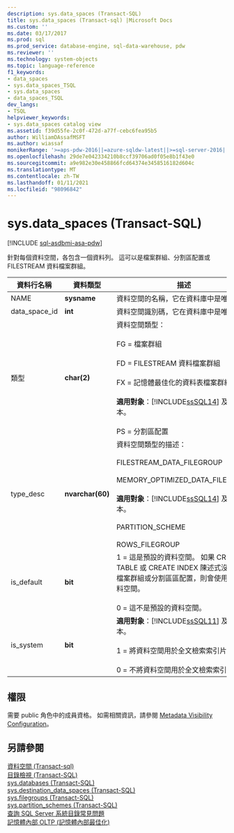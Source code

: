 ```yaml
---
description: sys.data_spaces (Transact-SQL)
title: sys.data_spaces (Transact-sql) |Microsoft Docs
ms.custom: ''
ms.date: 03/17/2017
ms.prod: sql
ms.prod_service: database-engine, sql-data-warehouse, pdw
ms.reviewer: ''
ms.technology: system-objects
ms.topic: language-reference
f1_keywords:
- data_spaces
- sys.data_spaces_TSQL
- sys.data_spaces
- data_spaces_TSQL
dev_langs:
- TSQL
helpviewer_keywords:
- sys.data_spaces catalog view
ms.assetid: f39d55fe-2c0f-472d-a77f-cebc6fea95b5
author: WilliamDAssafMSFT
ms.author: wiassaf
monikerRange: '>=aps-pdw-2016||=azure-sqldw-latest||>=sql-server-2016||>=sql-server-linux-2017||=azuresqldb-mi-current'
ms.openlocfilehash: 29de7e042334210b8ccf39706ad0f05e8b1f43e0
ms.sourcegitcommit: a9e982e30e458866fcd64374e3458516182d604c
ms.translationtype: MT
ms.contentlocale: zh-TW
ms.lasthandoff: 01/11/2021
ms.locfileid: "98096842"
---
```

# <a name="sysdata_spaces-transact-sql"></a>sys.data_spaces (Transact-SQL)
[!INCLUDE [sql-asdbmi-asa-pdw](../../includes/applies-to-version/sql-asdbmi-asa-pdw.md)]

  針對每個資料空間，各包含一個資料列。 這可以是檔案群組、分割區配置或 FILESTREAM 資料檔案群組。  
  
|資料行名稱|資料類型|描述|  
|-----------------|---------------|-----------------|  
|NAME|**sysname**|資料空間的名稱，它在資料庫中是唯一的。|  
|data_space_id|**int**|資料空間識別碼，它在資料庫中是唯一的。|  
|類型|**char(2)**|資料空間類型：<br /><br /> FG = 檔案群組<br /><br /> FD = FILESTREAM 資料檔案群組<br /><br /> FX = 記憶體最佳化的資料表檔案群組<br /><br /> **適用對象**：[!INCLUDE[ssSQL14](../../includes/sssql14-md.md)] 及更新版本。<br /><br /> PS = 分割區配置|  
|type_desc|**nvarchar(60)**|資料空間類型的描述：<br /><br /> FILESTREAM_DATA_FILEGROUP<br /><br /> MEMORY_OPTIMIZED_DATA_FILEGROUP<br /><br /> **適用對象**：[!INCLUDE[ssSQL14](../../includes/sssql14-md.md)] 及更新版本。<br /><br /> PARTITION_SCHEME<br /><br /> ROWS_FILEGROUP|  
|is_default|**bit**|1 = 這是預設的資料空間。 如果 CREATE TABLE 或 CREATE INDEX 陳述式沒有指定檔案群組或分割區區配置，則會使用預設資料空間。<br /><br /> 0 = 這不是預設的資料空間。|  
|is_system|**bit**|**適用對象**：[!INCLUDE[ssSQL11](../../includes/sssql11-md.md)] 及更新版本。<br /><br /> 1 = 將資料空間用於全文檢索索引片段。<br /><br /> 0 = 不將資料空間用於全文檢索索引片段。|  
  
## <a name="permissions"></a>權限  
 需要 public 角色中的成員資格。 如需相關資訊，請參閱 [Metadata Visibility Configuration](../../relational-databases/security/metadata-visibility-configuration.md)。  
  
## <a name="see-also"></a>另請參閱  
 [資料空間 &#40;Transact-sql&#41;](../../relational-databases/system-catalog-views/data-spaces-transact-sql.md)   
 [目錄檢視 &#40;Transact-SQL&#41;](../../relational-databases/system-catalog-views/catalog-views-transact-sql.md)   
 [sys.databases &#40;Transact-SQL&#41;](../../relational-databases/system-catalog-views/sys-databases-transact-sql.md)   
 [sys.destination_data_spaces &#40;Transact-SQL&#41;](../../relational-databases/system-catalog-views/sys-destination-data-spaces-transact-sql.md)   
 [sys.filegroups &#40;Transact-SQL&#41;](../../relational-databases/system-catalog-views/sys-filegroups-transact-sql.md)   
 [sys.partition_schemes &#40;Transact-SQL&#41;](../../relational-databases/system-catalog-views/sys-partition-schemes-transact-sql.md)   
 [查詢 SQL Server 系統目錄常見問題](../../relational-databases/system-catalog-views/querying-the-sql-server-system-catalog-faq.md)   
 [記憶體內部 OLTP &#40;記憶體內部最佳化&#41;](../../relational-databases/in-memory-oltp/in-memory-oltp-in-memory-optimization.md)  
  
  
